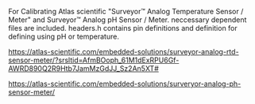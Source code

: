 For Calibrating Atlas scientific "Surveyor™ Analog Temperature Sensor / Meter" and Surveyor™ Analog pH Sensor / Meter.
neccessary dependent files are included.  headers.h contains pin definitions and definition for defining using pH or temperature.


https://atlas-scientific.com/embedded-solutions/surveyor-analog-rtd-sensor-meter/?srsltid=AfmBOoph_61M1dExRPU6Gf-AWRD890Q2R9Htb7JamMzGdJJ_Sz2An5XT#

https://atlas-scientific.com/embedded-solutions/surveryor-analog-ph-sensor-meter/
